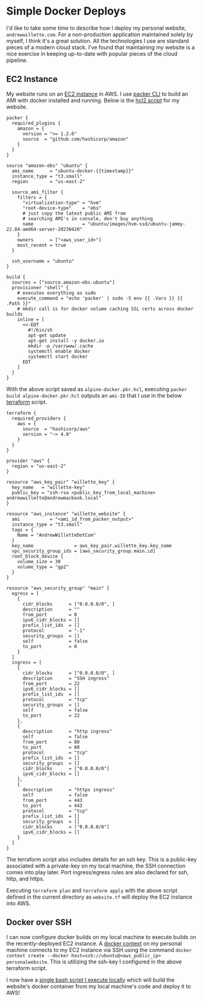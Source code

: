 # Simple Docker Deploys
I'd like to take some time to describe how I deploy my personal website, `andrewwillette.com`. For a non-production application maintained solely by myself, I think it's a great solution. All the technologies I use are standard pieces of a modern cloud stack. I've found that maintaining my website is a nice exercise in keeping up-to-date with popular pieces of the cloud pipeline.

## EC2 Instance
My website runs on an [EC2 instance](https://aws.amazon.com/ec2/) in AWS. I use [packer CLI](https://www.packer.io/) to build an AMI with docker installed and running. Below is the [hcl2 script](https://developer.hashicorp.com/packer/guides/hcl) for my website.

```
packer {
  required_plugins {
    amazon = {
      version = ">= 1.2.6"
      source  = "github.com/hashicorp/amazon"
    }
  }
}

source "amazon-ebs" "ubuntu" {
  ami_name      = "ubuntu-docker-{{timestamp}}"
  instance_type = "t3.small"
  region        = "us-east-2"

  source_ami_filter {
    filters = {
      "virtualization-type" = "hvm"
      "root-device-type"    = "ebs"
      # just copy the latest public AMI from
      # searching AMI's in console, don't buy anything
      name                  = "ubuntu/images/hvm-ssd/ubuntu-jammy-22.04-amd64-server-20230420"
    }
    owners      = ["<aws_user_id>"]
    most_recent = true
  }

  ssh_username = "ubuntu"
}

build {
  sources = ["source.amazon-ebs.ubuntu"]
  provisioner "shell" {
    # executes everything as sudo
    execute_command = "echo 'packer' | sudo -S env {{ .Vars }} {{ .Path }}"
    # mkdir call is for docker volume caching SSL certs across docker builds
    inline = [
      <<-EOT
        #!/bin/sh
        apt-get update
        apt-get install -y docker.io
        mkdir -p /var/www/.cache
        systemctl enable docker
        systemctl start docker
      EOT
    ]
  }
}
```

With the above script saved as `alpine-docker.pkr.hcl`, executing `packer build alpine-docker.pkr.hcl` outputs an `ami-ID` that I use in the below [terraform](https://www.terraform.io/) script.

```
terraform {
  required_providers {
    aws = {
      source  = "hashicorp/aws"
      version = "~> 4.0"
    }
  }
}

provider "aws" {
  region = "us-east-2"
}

resource "aws_key_pair" "willette_key" {
  key_name   = "willette-key"
  public_key = "ssh-rsa <public_key_from_local_machine> andrewwillette@andrewmacbook.local"
}

resource "aws_instance" "willette_website" {
  ami           = "<ami_id_from_packer_output>"
  instance_type = "t3.small"
  tags = {
    Name = "AndrewWilletteDotCom"
  }
  key_name               = aws_key_pair.willette_key.key_name
  vpc_security_group_ids = [aws_security_group.main.id]
  root_block_device {
    volume_size = 30
    volume_type = "gp2"
  }
}

resource "aws_security_group" "main" {
  egress = [
    {
      cidr_blocks      = ["0.0.0.0/0", ]
      description      = ""
      from_port        = 0
      ipv6_cidr_blocks = []
      prefix_list_ids  = []
      protocol         = "-1"
      security_groups  = []
      self             = false
      to_port          = 0
    }
  ]
  ingress = [
    {
      cidr_blocks      = ["0.0.0.0/0", ]
      description      = "SSH ingress"
      from_port        = 22
      ipv6_cidr_blocks = []
      prefix_list_ids  = []
      protocol         = "tcp"
      security_groups  = []
      self             = false
      to_port          = 22
    },
    {
      description      = "http ingress"
      self             = false
      from_port        = 80
      to_port          = 80
      protocol         = "tcp"
      prefix_list_ids  = []
      security_groups  = []
      cidr_blocks      = ["0.0.0.0/0"]
      ipv6_cidr_blocks = []
    },
    {
      description      = "https ingress"
      self             = false
      from_port        = 443
      to_port          = 443
      protocol         = "tcp"
      prefix_list_ids  = []
      security_groups  = []
      cidr_blocks      = ["0.0.0.0/0"]
      ipv6_cidr_blocks = []
    }
  ]
}
```

The terraform script also includes details for an ssh key. This is a public-key associated with a private-key on my local machine, the SSH connection comes into play later. Port ingress/egress rules are also declared for ssh, http, and https.

Executing `terraform plan` and `terraform apply` with the above script defined in the current directory as `website.tf` will deploy the EC2 instance into AWS.

## Docker over SSH

I can now configure docker builds on my local machine to execute builds on the recently-deployed EC2 instance. A [docker context](https://docs.docker.com/engine/context/working-with-contexts/) on my personal machine connects to my EC2 instance via SSH using the command `docker context create --docker host=ssh://ubuntu@<aws_public_ip> personalwebsite`. This is utilizing the ssh-key I configured in the above terraform script.

I now have a [single bash script I execute locally](https://github.com/andrewwillette/andrewwillette.com/blob/main/deploy-prod.sh) which will build the website's docker container from my local machine's code and deploy it to AWS!
